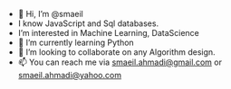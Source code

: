 - 👋 Hi, I’m @smaeil
- I know JavaScript and Sql databases.
- I’m interested in Machine Learning, DataScience
- 🌱 I’m currently learning Python
- 💞️ I’m looking to collaborate on any Algorithm design.
- 📫 You can reach me via smaeil.ahmadi@gmail.com or smaeil.ahmadi@yahoo.com


